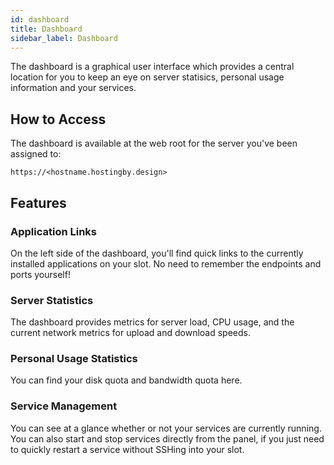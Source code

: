 ```yaml
---
id: dashboard
title: Dashboard
sidebar_label: Dashboard
---
```


The dashboard is a graphical user interface which provides a central location for you to keep an eye on server statisics, personal usage information and your services.

## How to Access
The dashboard is available at the web root for the server you've been assigned to:

`https://<hostname.hostingby.design>`

## Features

### Application Links
On the left side of the dashboard, you'll find quick links to the currently installed applications on your slot. No need to remember the endpoints and ports yourself!

### Server Statistics
The dashboard provides metrics for server load, CPU usage, and the current network metrics for upload and download speeds.

### Personal Usage Statistics
You can find your disk quota and bandwidth quota here.

### Service Management
You can see at a glance whether or not your services are currently running. You can also start and stop services directly from the panel, if you just need to quickly restart a service without SSHing into your slot.